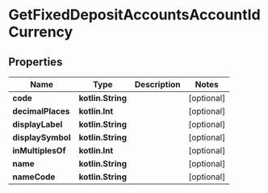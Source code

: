 
# GetFixedDepositAccountsAccountIdCurrency

## Properties
| Name | Type | Description | Notes |
| ------------ | ------------- | ------------- | ------------- |
| **code** | **kotlin.String** |  |  [optional] |
| **decimalPlaces** | **kotlin.Int** |  |  [optional] |
| **displayLabel** | **kotlin.String** |  |  [optional] |
| **displaySymbol** | **kotlin.String** |  |  [optional] |
| **inMultiplesOf** | **kotlin.Int** |  |  [optional] |
| **name** | **kotlin.String** |  |  [optional] |
| **nameCode** | **kotlin.String** |  |  [optional] |



